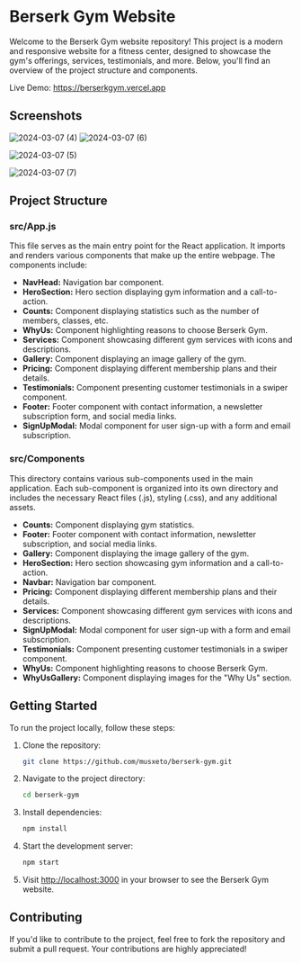 # Berserk Gym Website

Welcome to the Berserk Gym website repository! This project is a modern and responsive website for a fitness center, designed to showcase the gym's offerings, services, testimonials, and more. Below, you'll find an overview of the project structure and components.


Live Demo: https://berserkgym.vercel.app

## Screenshots

![2024-03-07 (4)](https://github.com/Musxeto/berserk-gym/assets/138971833/a2ea66cb-7c2b-4def-b7d1-965e3e1986f1)
![2024-03-07 (6)](https://github.com/Musxeto/berserk-gym/assets/138971833/d03a26b5-ce20-445c-a519-c19b7eb8d399)

![2024-03-07 (5)](https://github.com/Musxeto/berserk-gym/assets/138971833/b24cbfd6-da6c-4fff-8000-2823ec34986c)

![2024-03-07 (7)](https://github.com/Musxeto/berserk-gym/assets/138971833/46c3b2c9-00d2-45d8-9371-504fea5ce26d)


## Project Structure

### src/App.js

This file serves as the main entry point for the React application. It imports and renders various components that make up the entire webpage. The components include:

- **NavHead:** Navigation bar component.
- **HeroSection:** Hero section displaying gym information and a call-to-action.
- **Counts:** Component displaying statistics such as the number of members, classes, etc.
- **WhyUs:** Component highlighting reasons to choose Berserk Gym.
- **Services:** Component showcasing different gym services with icons and descriptions.
- **Gallery:** Component displaying an image gallery of the gym.
- **Pricing:** Component displaying different membership plans and their details.
- **Testimonials:** Component presenting customer testimonials in a swiper component.
- **Footer:** Footer component with contact information, a newsletter subscription form, and social media links.
- **SignUpModal:** Modal component for user sign-up with a form and email subscription.

### src/Components

This directory contains various sub-components used in the main application. Each sub-component is organized into its own directory and includes the necessary React files (.js), styling (.css), and any additional assets.

- **Counts:** Component displaying gym statistics.
- **Footer:** Footer component with contact information, newsletter subscription, and social media links.
- **Gallery:** Component displaying the image gallery of the gym.
- **HeroSection:** Hero section showcasing gym information and a call-to-action.
- **Navbar:** Navigation bar component.
- **Pricing:** Component displaying different membership plans and their details.
- **Services:** Component showcasing different gym services with icons and descriptions.
- **SignUpModal:** Modal component for user sign-up with a form and email subscription.
- **Testimonials:** Component presenting customer testimonials in a swiper component.
- **WhyUs:** Component highlighting reasons to choose Berserk Gym.
- **WhyUsGallery:** Component displaying images for the "Why Us" section.

## Getting Started

To run the project locally, follow these steps:

1. Clone the repository:

   ```bash
   git clone https://github.com/musxeto/berserk-gym.git
   ```

2. Navigate to the project directory:

   ```bash
   cd berserk-gym
   ```

3. Install dependencies:

   ```bash
   npm install
   ```

4. Start the development server:

   ```bash
   npm start
   ```

5. Visit [http://localhost:3000](http://localhost:3000) in your browser to see the Berserk Gym website.

## Contributing

If you'd like to contribute to the project, feel free to fork the repository and submit a pull request. Your contributions are highly appreciated!
